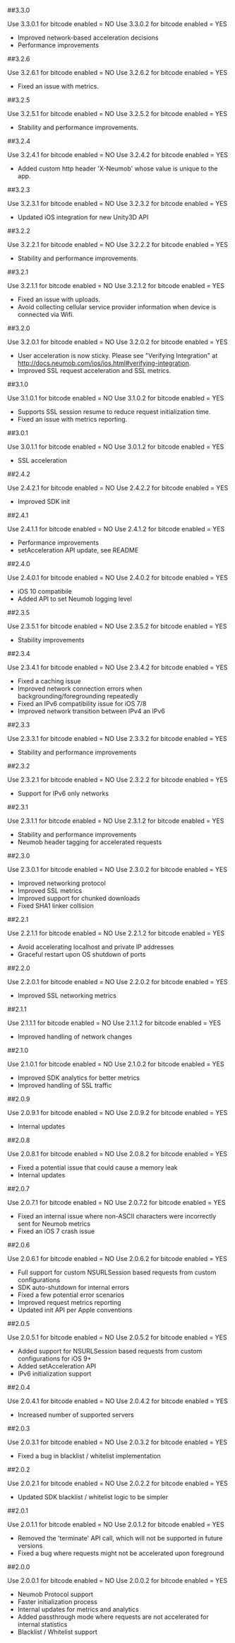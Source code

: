 ##3.3.0

Use 3.3.0.1 for bitcode enabled = NO
Use 3.3.0.2 for bitcode enabled = YES

- Improved network-based acceleration decisions
- Performance improvements

##3.2.6

Use 3.2.6.1 for bitcode enabled = NO
Use 3.2.6.2 for bitcode enabled = YES

- Fixed an issue with metrics.

##3.2.5

Use 3.2.5.1 for bitcode enabled = NO
Use 3.2.5.2 for bitcode enabled = YES

- Stability and performance improvements.

##3.2.4

Use 3.2.4.1 for bitcode enabled = NO
Use 3.2.4.2 for bitcode enabled = YES

- Added custom http header 'X-Neumob' whose value is unique to the app.

##3.2.3

Use 3.2.3.1 for bitcode enabled = NO
Use 3.2.3.2 for bitcode enabled = YES

- Updated iOS integration for new Unity3D API

##3.2.2

Use 3.2.2.1 for bitcode enabled = NO
Use 3.2.2.2 for bitcode enabled = YES

- Stability and performance improvements.

##3.2.1

Use 3.2.1.1 for bitcode enabled = NO
Use 3.2.1.2 for bitcode enabled = YES

- Fixed an issue with uploads.
- Avoid collecting cellular service provider information when device is connected via Wifi.

##3.2.0

Use 3.2.0.1 for bitcode enabled = NO
Use 3.2.0.2 for bitcode enabled = YES

- User acceleration is now sticky. Please see "Verifying Integration" at http://docs.neumob.com/ios/ios.html#verifying-integration.
- Improved SSL request acceleration and SSL metrics.

##3.1.0

Use 3.1.0.1 for bitcode enabled = NO
Use 3.1.0.2 for bitcode enabled = YES

- Supports SSL session resume to reduce request initialization time.
- Fixed an issue with metrics reporting.

##3.0.1

Use 3.0.1.1 for bitcode enabled = NO
Use 3.0.1.2 for bitcode enabled = YES

- SSL acceleration

##2.4.2

Use 2.4.2.1 for bitcode enabled = NO
Use 2.4.2.2 for bitcode enabled = YES

- Improved SDK init

##2.4.1

Use 2.4.1.1 for bitcode enabled = NO
Use 2.4.1.2 for bitcode enabled = YES

- Performance improvements
- setAcceleration API update, see README

##2.4.0

Use 2.4.0.1 for bitcode enabled = NO
Use 2.4.0.2 for bitcode enabled = YES

- iOS 10 compatibile
- Added API to set Neumob logging level

##2.3.5

Use 2.3.5.1 for bitcode enabled = NO
Use 2.3.5.2 for bitcode enabled = YES

- Stability improvements

##2.3.4

Use 2.3.4.1 for bitcode enabled = NO
Use 2.3.4.2 for bitcode enabled = YES

- Fixed a caching issue
- Improved network connection errors when backgrounding/foregrounding repeatedly
- Fixed an IPv6 compatibility issue for iOS 7/8
- Improved network transition between IPv4 an IPv6

##2.3.3

Use 2.3.3.1 for bitcode enabled = NO
Use 2.3.3.2 for bitcode enabled = YES

- Stability and performance improvements

##2.3.2

Use 2.3.2.1 for bitcode enabled = NO
Use 2.3.2.2 for bitcode enabled = YES

- Support for IPv6 only networks

##2.3.1

Use 2.3.1.1 for bitcode enabled = NO
Use 2.3.1.2 for bitcode enabled = YES

- Stability and performance improvements
- Neumob header tagging for accelerated requests

##2.3.0

Use 2.3.0.1 for bitcode enabled = NO
Use 2.3.0.2 for bitcode enabled = YES

- Improved networking protocol 
- Improved SSL metrics
- Improved support for chunked downloads
- Fixed SHA1 linker collision

##2.2.1

Use 2.2.1.1 for bitcode enabled = NO
Use 2.2.1.2 for bitcode enabled = YES

- Avoid accelerating localhost and private IP addresses
- Graceful restart upon OS shutdown of ports

##2.2.0

Use 2.2.0.1 for bitcode enabled = NO
Use 2.2.0.2 for bitcode enabled = YES

- Improved SSL networking metrics

##2.1.1

Use 2.1.1.1 for bitcode enabled = NO
Use 2.1.1.2 for bitcode enabled = YES

- Improved handling of network changes

##2.1.0

Use 2.1.0.1 for bitcode enabled = NO
Use 2.1.0.2 for bitcode enabled = YES

- Improved SDK analytics for better metrics
- Improved handling of SSL traffic

##2.0.9

Use 2.0.9.1 for bitcode enabled = NO
Use 2.0.9.2 for bitcode enabled = YES

- Internal updates

##2.0.8

Use 2.0.8.1 for bitcode enabled = NO
Use 2.0.8.2 for bitcode enabled = YES

- Fixed a potential issue that could cause a memory leak
- Internal updates

##2.0.7

Use 2.0.7.1 for bitcode enabled = NO
Use 2.0.7.2 for bitcode enabled = YES

- Fixed an internal issue where non-ASCII characters were incorrectly sent for Neumob metrics
- Fixed an iOS 7 crash issue

##2.0.6

Use 2.0.6.1 for bitcode enabled = NO
Use 2.0.6.2 for bitcode enabled = YES

- Full support for custom NSURLSession based requests from custom configurations
- SDK auto-shutdown for internal errors
- Fixed a few potential error scenarios
- Improved request metrics reporting
- Updated init API per Apple conventions

##2.0.5

Use 2.0.5.1 for bitcode enabled = NO
Use 2.0.5.2 for bitcode enabled = YES

- Added support for NSURLSession based requests from custom configurations for iOS 9+
- Added setAcceleration API
- IPv6 initialization support

##2.0.4

Use 2.0.4.1 for bitcode enabled = NO
Use 2.0.4.2 for bitcode enabled = YES

- Increased number of supported servers

##2.0.3

Use 2.0.3.1 for bitcode enabled = NO
Use 2.0.3.2 for bitcode enabled = YES

- Fixed a bug in blacklist / whitelist implementation

##2.0.2

Use 2.0.2.1 for bitcode enabled = NO
Use 2.0.2.2 for bitcode enabled = YES

- Updated SDK blacklist / whitelist logic to be simpler

##2.0.1

Use 2.0.1.1 for bitcode enabled = NO
Use 2.0.1.2 for bitcode enabled = YES

- Removed the 'terminate' API call, which will not be supported in future versions
- Fixed a bug where requests might not be accelerated upon foreground

##2.0.0

Use 2.0.0.1 for bitcode enabled = NO
Use 2.0.0.2 for bitcode enabled = YES

- Neumob Protocol support
- Faster initialization process
- Internal updates for metrics and analytics
- Added passthrough mode where requests are not accelerated for internal statistics
- Blacklist / Whitelist support
